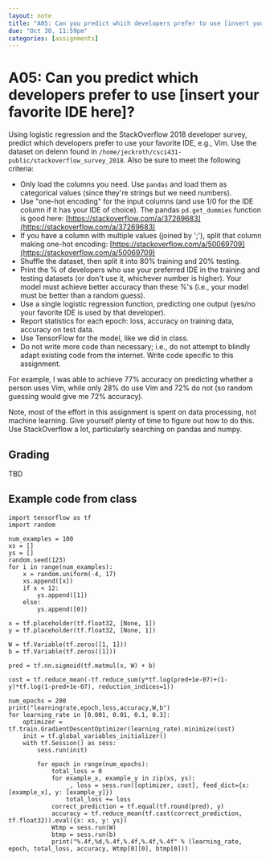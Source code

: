 ```yaml
---
layout: note
title: "A05: Can you predict which developers prefer to use [insert your favorite IDE here]?"
due: "Oct 30, 11:59pm"
categories: [assignments]
---
```


# A05: Can you predict which developers prefer to use [insert your favorite IDE here]?

Using logistic regression and the StackOverflow 2018 developer survey, predict which developers prefer to use your favorite IDE, e.g., Vim. Use the dataset on delenn found in `/home/jeckroth/csci431-public/stackoverflow_survey_2018`. Also be sure to meet the following criteria:

- Only load the columns you need. Use `pandas` and load them as categorical values (since they're strings but we need numbers).
- Use "one-hot encoding" for the input columns (and use 1/0 for the IDE column if it has your IDE of choice). The pandas `pd.get_dummies` function is good here: [https://stackoverflow.com/a/37269683](https://stackoverflow.com/a/37269683)
- If you have a column with multiple values (joined by ';'), split that column making one-hot encoding: [https://stackoverflow.com/a/50069709](https://stackoverflow.com/a/50069709)
- Shuffle the dataset, then split it into 80% training and 20% testing.
- Print the % of developers who use your preferred IDE in the training and testing datasets (or don't use it, whichever number is higher). Your model must achieve better accuracy than these %'s (i.e., your model must be better than a random guess).
- Use a single logistic regression function, predicting one output (yes/no your favorite IDE is used by that developer).
- Report statistics for each epoch: loss, accuracy on training data, accuracy on test data.
- Use TensorFlow for the model, like we did in class.
- Do not write more code than necessary; i.e., do not attempt to blindly adapt existing code from the internet. Write code specific to this assignment.

For example, I was able to achieve 77% accuracy on predicting whether a person uses Vim, while only 28% do use Vim and 72% do not (so random guessing would give me 72% accuracy).

Note, most of the effort in this assignment is spent on data processing, not machine learning. Give yourself plenty of time to figure out how to do this. Use StackOverflow a lot, particularly searching on pandas and numpy.

## Grading

TBD

## Example code from class

```
import tensorflow as tf                                                                                                                                                                                     
import random                                                                                                                                                                                               
                                                                                                                                                                                                            
num_examples = 100                                                                                                                                                                                          
xs = []                                                                                                                                                                                                     
ys = []
random.seed(123)
for i in range(num_examples):
    x = random.uniform(-4, 17)
    xs.append([x])
    if x < 12:
        ys.append([1])
    else:
        ys.append([0])

x = tf.placeholder(tf.float32, [None, 1])
y = tf.placeholder(tf.float32, [None, 1])

W = tf.Variable(tf.zeros([1, 1]))
b = tf.Variable(tf.zeros([1]))

pred = tf.nn.sigmoid(tf.matmul(x, W) + b)

cost = tf.reduce_mean(-tf.reduce_sum(y*tf.log(pred+1e-07)+(1-y)*tf.log(1-pred+1e-07), reduction_indices=1))

num_epochs = 200
print("learningrate,epoch,loss,accuracy,W,b")
for learning_rate in [0.001, 0.01, 0.1, 0.3]:
    optimizer = tf.train.GradientDescentOptimizer(learning_rate).minimize(cost)
    init = tf.global_variables_initializer()
    with tf.Session() as sess:
        sess.run(init)

        for epoch in range(num_epochs):
            total_loss = 0
            for example_x, example_y in zip(xs, ys):
                _, loss = sess.run([optimizer, cost], feed_dict={x: [example_x], y: [example_y]})
                total_loss += loss
            correct_prediction = tf.equal(tf.round(pred), y)
            accuracy = tf.reduce_mean(tf.cast(correct_prediction, tf.float32)).eval({x: xs, y: ys})
            Wtmp = sess.run(W)
            btmp = sess.run(b)
            print("%.4f,%d,%.4f,%.4f,%.4f,%.4f" % (learning_rate, epoch, total_loss, accuracy, Wtmp[0][0], btmp[0]))
```

